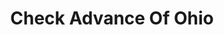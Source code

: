 ---
title: Check Advance Of Ohio
slug: check-advance-of-ohio
updated-on: '2024-05-30T13:44:31.749Z'
created-on: '2024-05-30T13:41:46.671Z'
published-on: '2024-05-30T13:54:32.469Z'
f_city-state-2:
- cms/city/carlisle-oh.md
- cms/city/fairborn-oh.md
- cms/city/fairfield-oh.md
- cms/city/dayton-oh.md
- cms/city/lebanon-oh.md
- cms/city/springfield-oh.md
f_locations:
- cms/payday-loan/check-advance-of-ohio-10402.md
- cms/payday-loan/check-advance-of-ohio-10403.md
- cms/payday-loan/check-advance-of-ohio-10404.md
- cms/payday-loan/check-advance-of-ohio-10405.md
- cms/payday-loan/check-advance-of-ohio-10406.md
- cms/payday-loan/check-advance-of-ohio-10407.md
f_states:
- cms/state/ohio.md
layout: '[company].html'
tags: company
---